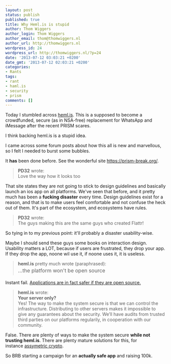 ```yaml
---
layout: post
status: publish
published: true
title: Why Heml.is is stupid
author: Thom Wiggers
author_login: Thom Wiggers
author_email: thom@thomwiggers.nl
author_url: http://thomwiggers.nl
wordpress_id: 24
wordpress_url: http://thomwiggers.nl/?p=24
date: '2013-07-12 03:03:21 +0200'
date_gmt: '2013-07-12 02:03:21 +0200'
categories:
- Rants
tags:
- rant
- haml.is
- security
- prism
comments: []
---
```

<p>Today I stumbled across <a title="Heml.is website" href="http://heml.is" target="_blank">heml.is</a>. This is a supposed to become a crowdfunded, secure (as in NSA-free) replacement for WhatsApp and iMessage after the recent PRISM scares.</p>
<p>I think backing heml.is is a stupid idea.</p>
<p>I came across some forum posts about how this all is new and marvellous, so I felt I needed to burst some bubbles.</p>
<p>It <strong>has</strong> been done before. See the wonderful site <a href="https://prism-break.org/" target="_blank" rel="noreferrer">https://prism-break.org/</a>.</p>
<blockquote><p><strong>PD32</strong> wrote:<br />
Love the way how it looks too <img alt="" src="https://what.cd/static/common/smileys/smile.gif" border="0" /></p></blockquote>
<p>That site states they are not going to stick to design guidelines and basically launch an ios app on all platforms. We've seen that before, and it pretty much has been a <strong>fucking disaster</strong> every time. Design guidelines exist for a reason, and that is to make users feel comfortable and not confuse the heck out of them. It's part of the ecosystem, and ecosystems have rules.</p>
<blockquote><p><strong>PD32</strong> wrote:<br />
The guys making this are the same guys who created Flattr!</p></blockquote>
<p>So tying in to my previous point: it'll probably a disaster usability-wise.</p>
<p>Maybe I should send these guys some books on interaction design. Usability matters a LOT, because if users are frustrated, they drop your app. If they drop the app, noone wil use it, if noone uses it, it is useless.</p>
<blockquote><p><strong>heml.is</strong> pretty much wrote (paraphrased):<br />
<span style="line-height: 1.714285714; font-size: 1rem;">...the platform won't be open source </span></p></blockquote>
<p>Instant fail. <a title="George Lawton: Open Source Security: Opportunity or Oxymoron" href="http://see.xidian.edu.cn/hujianwei/papers/058-Open%20source%20security.pdf" target="_blank">Applications are in fact safer if they are open source.</a></p>
<blockquote><p><strong>heml.is</strong> wrote:<br />
<strong>Your server only?</strong><br />
Yes! The way to make the system secure is that we can control the infrastructure. Distributing to other servers makes it impossible to give any guarantees about the security. We’ll have audits from trusted third parties on our platforms regularily, in cooperation with our community.</p></blockquote>
<p>False. There are plenty of ways to make the system secure <strong>while not trusting heml.is</strong>. There are plenty mature solutions for this, for instance <a href="http://en.wikipedia.org/wiki/Public_key" target="_blank" rel="noreferrer">assymetric crypto</a>.</p>
<p>So BRB starting a campaign for an <strong>actually safe app</strong> and raising 100k.</p>
